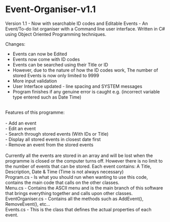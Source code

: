 # Event-Organiser-v1.1
Version 1.1 - Now with searchable ID codes and Editable Events - An Event/To-do list organiser with a Command line user interface. Written in C# using Object Oriented Programming techniques.
<br>

Changes:
- Events can now be Edited<br>
- Events now come with ID codes<br>
- Events can be searched using their Title or ID<br>
- However, due to the nature of how the ID codes work, The number of stored Events is now only limited to 9999<br>
- More input validation<br>
- User Interface updated - line spacing and SYSTEM messages<br>
- Program finishes if any genuine error is caught e.g. (incorrect variable type entered such as Date Time)<br>

<br>
Features of this programme:
<br>
<br>
- Add an event<br>
- Edit an event<br>
- Search through stored events (With IDs or Title)<br>
- Display all stored events in closest date first<br>
- Remove an event from the stored events<br>
<br>
Currently all the events are stored in an array and will be lost when the programme is closed or the computer turns off. However there is no limit to the number of events that can be stored. Each event contains: A Title, Description, Date & Time (Time is not always necessary)

<br>
Program.cs - Is what you should run when wanting to use this code, contains the main code that calls on the other classes.<br>
Menu.cs - Contains the ASCII menu and is the main branch of this software that brings everything together and calls upon other classes.<br>
EventOrganiser.cs - Contains all the methods such as AddEvent(), RemoveEvent(), etc...<br>
Events.cs - This is the class that defines the actual properties of each event.<br>


